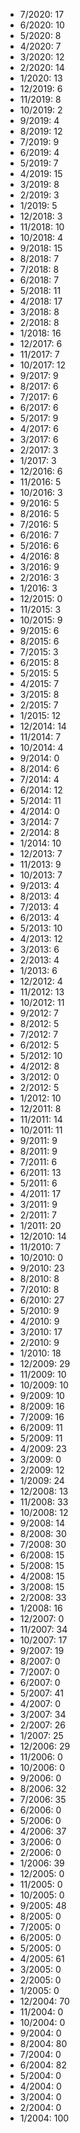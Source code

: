 *  7/2020: 17
*  6/2020: 10
*  5/2020: 8
*  4/2020: 7
*  3/2020: 12
*  2/2020: 14
*  1/2020: 13
*  12/2019: 6
*  11/2019: 8
*  10/2019: 2
*  9/2019: 4
*  8/2019: 12
*  7/2019: 9
*  6/2019: 4
*  5/2019: 7
*  4/2019: 15
*  3/2019: 8
*  2/2019: 3
*  1/2019: 5
*  12/2018: 3
*  11/2018: 10
*  10/2018: 4
*  9/2018: 15
*  8/2018: 7
*  7/2018: 8
*  6/2018: 7
*  5/2018: 11
*  4/2018: 17
*  3/2018: 8
*  2/2018: 8
*  1/2018: 16
*  12/2017: 6
*  11/2017: 7
*  10/2017: 12
*  9/2017: 9
*  8/2017: 6
*  7/2017: 6
*  6/2017: 6
*  5/2017: 9
*  4/2017: 6
*  3/2017: 6
*  2/2017: 3
*  1/2017: 3
*  12/2016: 6
*  11/2016: 5
*  10/2016: 3
*  9/2016: 5
*  8/2016: 5
*  7/2016: 5
*  6/2016: 7
*  5/2016: 6
*  4/2016: 8
*  3/2016: 9
*  2/2016: 3
*  1/2016: 3
*  12/2015: 0
*  11/2015: 3
*  10/2015: 9
*  9/2015: 6
*  8/2015: 6
*  7/2015: 3
*  6/2015: 8
*  5/2015: 5
*  4/2015: 7
*  3/2015: 8
*  2/2015: 7
*  1/2015: 12
*  12/2014: 14
*  11/2014: 7
*  10/2014: 4
*  9/2014: 0
*  8/2014: 6
*  7/2014: 4
*  6/2014: 12
*  5/2014: 11
*  4/2014: 0
*  3/2014: 7
*  2/2014: 8
*  1/2014: 10
*  12/2013: 7
*  11/2013: 9
*  10/2013: 7
*  9/2013: 4
*  8/2013: 4
*  7/2013: 4
*  6/2013: 4
*  5/2013: 10
*  4/2013: 12
*  3/2013: 6
*  2/2013: 4
*  1/2013: 6
*  12/2012: 4
*  11/2012: 13
*  10/2012: 11
*  9/2012: 7
*  8/2012: 5
*  7/2012: 7
*  6/2012: 5
*  5/2012: 10
*  4/2012: 8
*  3/2012: 0
*  2/2012: 5
*  1/2012: 10
*  12/2011: 8
*  11/2011: 14
*  10/2011: 11
*  9/2011: 9
*  8/2011: 9
*  7/2011: 6
*  6/2011: 13
*  5/2011: 6
*  4/2011: 17
*  3/2011: 9
*  2/2011: 7
*  1/2011: 20
*  12/2010: 14
*  11/2010: 7
*  10/2010: 0
*  9/2010: 23
*  8/2010: 8
*  7/2010: 8
*  6/2010: 27
*  5/2010: 9
*  4/2010: 9
*  3/2010: 17
*  2/2010: 9
*  1/2010: 18
*  12/2009: 29
*  11/2009: 10
*  10/2009: 10
*  9/2009: 10
*  8/2009: 16
*  7/2009: 16
*  6/2009: 11
*  5/2009: 11
*  4/2009: 23
*  3/2009: 0
*  2/2009: 12
*  1/2009: 24
*  12/2008: 13
*  11/2008: 33
*  10/2008: 12
*  9/2008: 14
*  8/2008: 30
*  7/2008: 30
*  6/2008: 15
*  5/2008: 15
*  4/2008: 15
*  3/2008: 15
*  2/2008: 33
*  1/2008: 16
*  12/2007: 0
*  11/2007: 34
*  10/2007: 17
*  9/2007: 19
*  8/2007: 0
*  7/2007: 0
*  6/2007: 0
*  5/2007: 41
*  4/2007: 0
*  3/2007: 34
*  2/2007: 26
*  1/2007: 25
*  12/2006: 29
*  11/2006: 0
*  10/2006: 0
*  9/2006: 0
*  8/2006: 32
*  7/2006: 35
*  6/2006: 0
*  5/2006: 0
*  4/2006: 37
*  3/2006: 0
*  2/2006: 0
*  1/2006: 39
*  12/2005: 0
*  11/2005: 0
*  10/2005: 0
*  9/2005: 48
*  8/2005: 0
*  7/2005: 0
*  6/2005: 0
*  5/2005: 0
*  4/2005: 61
*  3/2005: 0
*  2/2005: 0
*  1/2005: 0
*  12/2004: 70
*  11/2004: 0
*  10/2004: 0
*  9/2004: 0
*  8/2004: 80
*  7/2004: 0
*  6/2004: 82
*  5/2004: 0
*  4/2004: 0
*  3/2004: 0
*  2/2004: 0
*  1/2004: 100